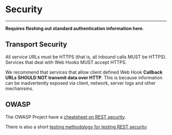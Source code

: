# Security

---

**Requires fleshing out standard authentication information here**.

## Transport Security

All service URLs must be HTTPS (that is, all inbound calls MUST be HTTPS).
Services that deal with Web Hooks MUST accept HTTPS.

We recommend that services that allow client defined Web Hook **Callback URLs SHOULD NOT transmit data over HTTP**. This is because information can be inadvertently exposed via client, network, server logs and other mechanisms.

## OWASP

The OWASP Project have a [cheatsheet on REST security](https://cheatsheetseries.owasp.org/cheatsheets/REST_Security_Cheat_Sheet.html).

There is also a short [testing methodology for testing REST security](https://cheatsheetseries.owasp.org/cheatsheets/REST_Assessment_Cheat_Sheet.html).
